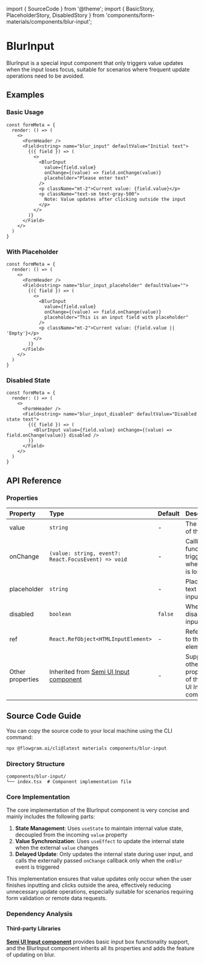 import { SourceCode } from '@theme';
import { BasicStory, PlaceholderStory, DisabledStory } from 'components/form-materials/components/blur-input';

# BlurInput

BlurInput is a special input component that only triggers value updates when the input loses focus, suitable for scenarios where frequent update operations need to be avoided.

## Examples

### Basic Usage

<BasicStory />

```tsx pure title="form-meta.tsx"
const formMeta = {
  render: () => (
    <>
      <FormHeader />
      <Field<string> name="blur_input" defaultValue="Initial text">
        {({ field }) => (
          <>
            <BlurInput
              value={field.value}
              onChange={(value) => field.onChange(value)}
              placeholder="Please enter text"
            />
            <p className="mt-2">Current value: {field.value}</p>
            <p className="text-sm text-gray-500">
              Note: Value updates after clicking outside the input
            </p>
          </>
        )}
      </Field>
    </>
  )
}
```

### With Placeholder

<PlaceholderStory />

```tsx pure title="form-meta.tsx"
const formMeta = {
  render: () => (
    <>
      <FormHeader />
      <Field<string> name="blur_input_placeholder" defaultValue="">
        {({ field }) => (
          <>
            <BlurInput
              value={field.value}
              onChange={(value) => field.onChange(value)}
              placeholder="This is an input field with placeholder"
            />
            <p className="mt-2">Current value: {field.value || 'Empty'}</p>
          </>
        )}
      </Field>
    </>
  )
}
```

### Disabled State

<DisabledStory />

```tsx pure title="form-meta.tsx"
const formMeta = {
  render: () => (
    <>
      <FormHeader />
      <Field<string> name="blur_input_disabled" defaultValue="Disabled state text">
        {({ field }) => (
          <BlurInput value={field.value} onChange={(value) => field.onChange(value)} disabled />
        )}
      </Field>
    </>
  )
}
```

## API Reference

### Properties

| Property | Type | Default | Description |
| :--- | :--- | :--- | :--- |
| value | `string` | - | The value of the input |
| onChange | `(value: string, event?: React.FocusEvent) => void` | - | Callback function triggered when focus is lost |
| placeholder | `string` | - | Placeholder text for the input |
| disabled | `boolean` | `false` | Whether to disable the input |
| ref | `React.RefObject<HTMLInputElement>` | - | Reference to the input element |
| Other properties | Inherited from [Semi UI Input component](https://semi.design/input/) | - | Supports all other properties of the Semi UI Input component |

## Source Code Guide

<SourceCode href="https://github.com/bytedance/flowgram.ai/tree/main/packages/materials/form-materials/src/components/blur-input" />

You can copy the source code to your local machine using the CLI command:

```bash
npx @flowgram.ai/cli@latest materials components/blur-input
```

### Directory Structure

```
components/blur-input/
└── index.tsx  # Component implementation file
```

### Core Implementation

The core implementation of the BlurInput component is very concise and mainly includes the following parts:

1. **State Management**: Uses `useState` to maintain internal value state, decoupled from the incoming `value` property
2. **Value Synchronization**: Uses `useEffect` to update the internal state when the external `value` changes
3. **Delayed Update**: Only updates the internal state during user input, and calls the externally passed `onChange` callback only when the `onBlur` event is triggered

This implementation ensures that value updates only occur when the user finishes inputting and clicks outside the area, effectively reducing unnecessary update operations, especially suitable for scenarios requiring form validation or remote data requests.

### Dependency Analysis

#### Third-party Libraries

[**Semi UI Input component**](https://semi.design/input/) provides basic input box functionality support, and the BlurInput component inherits all its properties and adds the feature of updating on blur.
